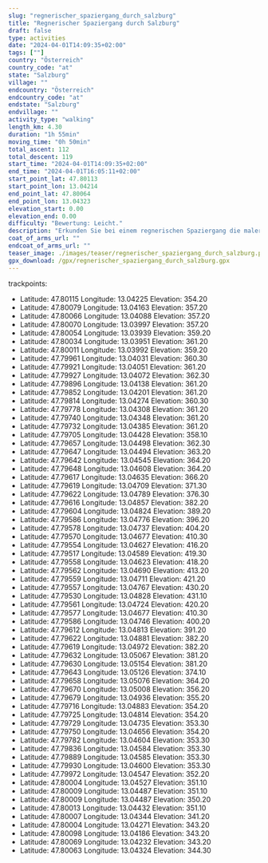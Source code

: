 ```yaml
---
slug: "regnerischer_spaziergang_durch_salzburg"
title: "Regnerischer Spaziergang durch Salzburg"
draft: false
type: activities
date: "2024-04-01T14:09:35+02:00"
tags: [""]
country: "Österreich"
country_code: "at"
state: "Salzburg"
village: ""
endcountry: "Österreich"
endcountry_code: "at"
endstate: "Salzburg"
endvillage: ""
activity_type: "walking"
length_km: 4.30
duration: "1h 55min"
moving_time: "0h 50min"
total_ascent: 112
total_descent: 119
start_time: "2024-04-01T14:09:35+02:00"
end_time: "2024-04-01T16:05:11+02:00"
start_point_lat: 47.80113
start_point_lon: 13.04214
end_point_lat: 47.80064
end_point_lon: 13.04323
elevation_start: 0.00
elevation_end: 0.00
difficulty: "Bewertung: Leicht."
description: "Erkunden Sie bei einem regnerischen Spaziergang die malerischen Straßen von Salzburg. Die 4,30 km lange Strecke bietet einen Gesamtaufstieg von 112 m und einen Gesamtabstieg von 119 m, wobei Sie die Schönheit der Stadt genießen können. Starten Sie Ihre Tour in , Österreich und nehmen Sie sich etwa 1 Stunde und 55 Minuten Zeit für diese entspannte Wanderung"
coat_of_arms_url: ""
endcoat_of_arms_url: ""
teaser_image: ./images/teaser/regnerischer_spaziergang_durch_salzburg.png
gpx_download: /gpx/regnerischer_spaziergang_durch_salzburg.gpx
---
```

trackpoints: 
  - Latitude: 47.80115
    Longitude: 13.04225
    Elevation: 354.20
  - Latitude: 47.80079
    Longitude: 13.04163
    Elevation: 357.20
  - Latitude: 47.80066
    Longitude: 13.04088
    Elevation: 357.20
  - Latitude: 47.80070
    Longitude: 13.03997
    Elevation: 357.20
  - Latitude: 47.80054
    Longitude: 13.03939
    Elevation: 359.20
  - Latitude: 47.80034
    Longitude: 13.03951
    Elevation: 361.20
  - Latitude: 47.80011
    Longitude: 13.03992
    Elevation: 359.20
  - Latitude: 47.79961
    Longitude: 13.04031
    Elevation: 360.30
  - Latitude: 47.79921
    Longitude: 13.04051
    Elevation: 361.20
  - Latitude: 47.79927
    Longitude: 13.04072
    Elevation: 362.30
  - Latitude: 47.79896
    Longitude: 13.04138
    Elevation: 361.20
  - Latitude: 47.79852
    Longitude: 13.04201
    Elevation: 361.20
  - Latitude: 47.79814
    Longitude: 13.04274
    Elevation: 360.30
  - Latitude: 47.79778
    Longitude: 13.04308
    Elevation: 361.20
  - Latitude: 47.79740
    Longitude: 13.04348
    Elevation: 361.20
  - Latitude: 47.79732
    Longitude: 13.04385
    Elevation: 361.20
  - Latitude: 47.79705
    Longitude: 13.04428
    Elevation: 358.10
  - Latitude: 47.79657
    Longitude: 13.04498
    Elevation: 362.30
  - Latitude: 47.79647
    Longitude: 13.04494
    Elevation: 363.20
  - Latitude: 47.79642
    Longitude: 13.04545
    Elevation: 364.20
  - Latitude: 47.79648
    Longitude: 13.04608
    Elevation: 364.20
  - Latitude: 47.79617
    Longitude: 13.04635
    Elevation: 366.20
  - Latitude: 47.79619
    Longitude: 13.04709
    Elevation: 371.30
  - Latitude: 47.79622
    Longitude: 13.04789
    Elevation: 376.30
  - Latitude: 47.79616
    Longitude: 13.04857
    Elevation: 382.20
  - Latitude: 47.79604
    Longitude: 13.04824
    Elevation: 389.20
  - Latitude: 47.79586
    Longitude: 13.04776
    Elevation: 396.20
  - Latitude: 47.79578
    Longitude: 13.04737
    Elevation: 404.20
  - Latitude: 47.79570
    Longitude: 13.04677
    Elevation: 410.30
  - Latitude: 47.79554
    Longitude: 13.04627
    Elevation: 416.20
  - Latitude: 47.79517
    Longitude: 13.04589
    Elevation: 419.30
  - Latitude: 47.79558
    Longitude: 13.04623
    Elevation: 418.20
  - Latitude: 47.79562
    Longitude: 13.04690
    Elevation: 413.20
  - Latitude: 47.79559
    Longitude: 13.04711
    Elevation: 421.20
  - Latitude: 47.79557
    Longitude: 13.04767
    Elevation: 430.20
  - Latitude: 47.79530
    Longitude: 13.04828
    Elevation: 431.10
  - Latitude: 47.79561
    Longitude: 13.04724
    Elevation: 420.20
  - Latitude: 47.79577
    Longitude: 13.04677
    Elevation: 410.30
  - Latitude: 47.79586
    Longitude: 13.04746
    Elevation: 400.20
  - Latitude: 47.79612
    Longitude: 13.04813
    Elevation: 391.20
  - Latitude: 47.79622
    Longitude: 13.04881
    Elevation: 382.20
  - Latitude: 47.79619
    Longitude: 13.04972
    Elevation: 382.20
  - Latitude: 47.79632
    Longitude: 13.05067
    Elevation: 381.20
  - Latitude: 47.79630
    Longitude: 13.05154
    Elevation: 381.20
  - Latitude: 47.79643
    Longitude: 13.05126
    Elevation: 374.10
  - Latitude: 47.79658
    Longitude: 13.05076
    Elevation: 364.20
  - Latitude: 47.79670
    Longitude: 13.05008
    Elevation: 356.20
  - Latitude: 47.79679
    Longitude: 13.04936
    Elevation: 355.20
  - Latitude: 47.79716
    Longitude: 13.04883
    Elevation: 354.20
  - Latitude: 47.79725
    Longitude: 13.04814
    Elevation: 354.20
  - Latitude: 47.79729
    Longitude: 13.04735
    Elevation: 353.30
  - Latitude: 47.79750
    Longitude: 13.04656
    Elevation: 354.20
  - Latitude: 47.79782
    Longitude: 13.04604
    Elevation: 353.30
  - Latitude: 47.79836
    Longitude: 13.04584
    Elevation: 353.30
  - Latitude: 47.79889
    Longitude: 13.04585
    Elevation: 353.30
  - Latitude: 47.79930
    Longitude: 13.04600
    Elevation: 353.30
  - Latitude: 47.79972
    Longitude: 13.04547
    Elevation: 352.20
  - Latitude: 47.80004
    Longitude: 13.04527
    Elevation: 351.10
  - Latitude: 47.80009
    Longitude: 13.04487
    Elevation: 351.10
  - Latitude: 47.80009
    Longitude: 13.04487
    Elevation: 350.20
  - Latitude: 47.80013
    Longitude: 13.04432
    Elevation: 351.10
  - Latitude: 47.80007
    Longitude: 13.04344
    Elevation: 341.20
  - Latitude: 47.80004
    Longitude: 13.04271
    Elevation: 343.20
  - Latitude: 47.80098
    Longitude: 13.04186
    Elevation: 343.20
  - Latitude: 47.80069
    Longitude: 13.04232
    Elevation: 343.20
  - Latitude: 47.80063
    Longitude: 13.04324
    Elevation: 344.30
